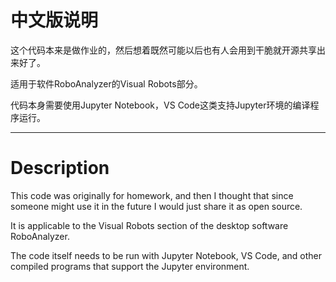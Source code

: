 # 中文版说明

这个代码本来是做作业的，然后想着既然可能以后也有人会用到干脆就开源共享出来好了。

适用于软件RoboAnalyzer的Visual Robots部分。

代码本身需要使用Jupyter Notebook，VS Code这类支持Jupyter环境的编译程序运行。

----

# Description

This code was originally for homework, and then I thought that since someone might use it in the future I would just share it as open source.

It is applicable to the Visual Robots section of the desktop software RoboAnalyzer.

The code itself needs to be run with Jupyter Notebook, VS Code, and other compiled programs that support the Jupyter environment.


